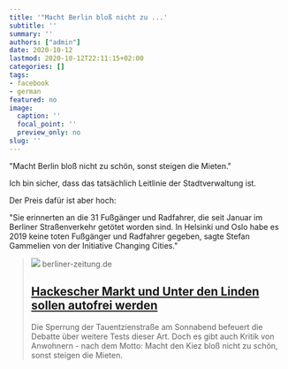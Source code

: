 ```yaml
---
title: '"Macht Berlin bloß nicht zu ...'
subtitle: ''
summary: ''
authors: ["admin"]
date: 2020-10-12
lastmod: 2020-10-12T22:11:15+02:00
categories: []
tags:
- facebook
- german
featured: no
image:
  caption: ''
  focal_point: ''
  preview_only: no
slug: ''
---
```

"Macht Berlin bloß nicht zu schön, sonst steigen die Mieten."

Ich bin sicher, dass das tatsächlich Leitlinie der Stadtverwaltung ist.

Der Preis dafür ist aber hoch:

"Sie erinnerten an die 31 Fußgänger und Radfahrer, die seit Januar im Berliner Straßenverkehr getötet worden sind. In Helsinki und Oslo habe es 2019 keine toten Fußgänger und Radfahrer gegeben, sagte Stefan Gammelien von der Initiative Changing Cities."
> [![](https://berliner-zeitung.imgix.net/2020/10/11/58e98020-7631-437c-a86d-a6f8d92a9c65.jpeg?w=1200&h=630&fit=crop&crop=faces)](https://www.berliner-zeitung.de/mensch-metropole/autofreie-tauentzienstrasse-wird-noch-gefuellt-li.110648)
> berliner-zeitung.de
> ## [Hackescher Markt und Unter den Linden sollen autofrei werden](https://www.berliner-zeitung.de/mensch-metropole/autofreie-tauentzienstrasse-wird-noch-gefuellt-li.110648)
>
>Die Sperrung der Tauentzienstraße am Sonnabend befeuert die Debatte über weitere Tests dieser Art. Doch es gibt auch Kritik von Anwohnern - nach dem Motto: Macht den Kiez bloß nicht zu schön, sonst steigen die Mieten.


